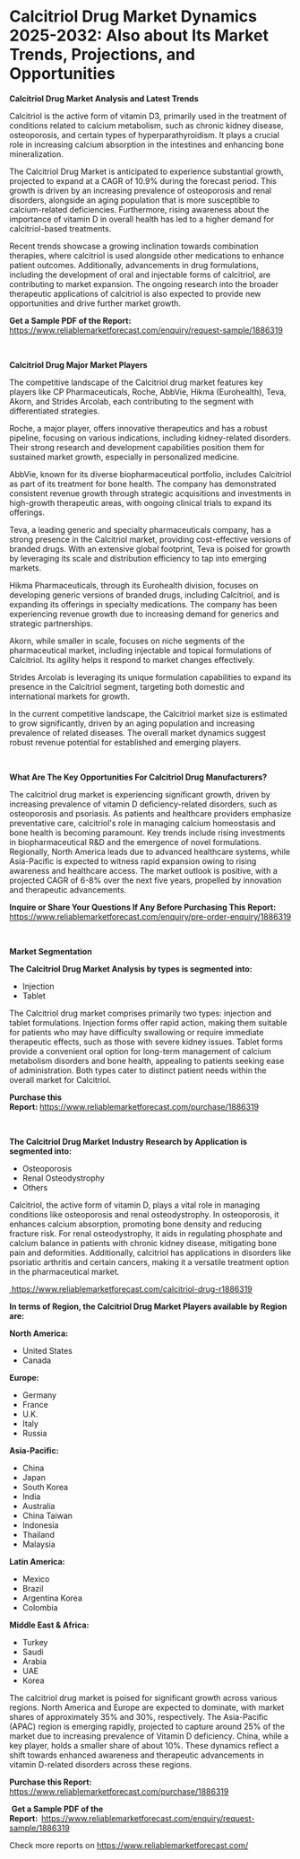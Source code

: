 <p><h1>Calcitriol Drug Market Dynamics 2025-2032: Also about Its Market Trends, Projections, and Opportunities</h1></p><p><strong>Calcitriol Drug Market Analysis and Latest Trends</strong></p>
<p><p>Calcitriol is the active form of vitamin D3, primarily used in the treatment of conditions related to calcium metabolism, such as chronic kidney disease, osteoporosis, and certain types of hyperparathyroidism. It plays a crucial role in increasing calcium absorption in the intestines and enhancing bone mineralization. </p><p>The Calcitriol Drug Market is anticipated to experience substantial growth, projected to expand at a CAGR of 10.9% during the forecast period. This growth is driven by an increasing prevalence of osteoporosis and renal disorders, alongside an aging population that is more susceptible to calcium-related deficiencies. Furthermore, rising awareness about the importance of vitamin D in overall health has led to a higher demand for calcitriol-based treatments. </p><p>Recent trends showcase a growing inclination towards combination therapies, where calcitriol is used alongside other medications to enhance patient outcomes. Additionally, advancements in drug formulations, including the development of oral and injectable forms of calcitriol, are contributing to market expansion. The ongoing research into the broader therapeutic applications of calcitriol is also expected to provide new opportunities and drive further market growth.</p></p>
<p><strong>Get a Sample PDF of the Report:&nbsp;</strong> <a href="https://www.reliablemarketforecast.com/enquiry/request-sample/1886319?utm_campaign=2633&utm_medium=2&utm_source=Github&utm_content=ia&utm_term=08032025&utm_id=calcitriol-drug">https://www.reliablemarketforecast.com/enquiry/request-sample/1886319</a></p>
<p>&nbsp;</p>
<p><strong>Calcitriol Drug Major Market Players</strong></p>
<p><p>The competitive landscape of the Calcitriol drug market features key players like CP Pharmaceuticals, Roche, AbbVie, Hikma (Eurohealth), Teva, Akorn, and Strides Arcolab, each contributing to the segment with differentiated strategies.</p><p>Roche, a major player, offers innovative therapeutics and has a robust pipeline, focusing on various indications, including kidney-related disorders. Their strong research and development capabilities position them for sustained market growth, especially in personalized medicine.</p><p>AbbVie, known for its diverse biopharmaceutical portfolio, includes Calcitriol as part of its treatment for bone health. The company has demonstrated consistent revenue growth through strategic acquisitions and investments in high-growth therapeutic areas, with ongoing clinical trials to expand its offerings.</p><p>Teva, a leading generic and specialty pharmaceuticals company, has a strong presence in the Calcitriol market, providing cost-effective versions of branded drugs. With an extensive global footprint, Teva is poised for growth by leveraging its scale and distribution efficiency to tap into emerging markets.</p><p>Hikma Pharmaceuticals, through its Eurohealth division, focuses on developing generic versions of branded drugs, including Calcitriol, and is expanding its offerings in specialty medications. The company has been experiencing revenue growth due to increasing demand for generics and strategic partnerships.</p><p>Akorn, while smaller in scale, focuses on niche segments of the pharmaceutical market, including injectable and topical formulations of Calcitriol. Its agility helps it respond to market changes effectively.</p><p>Strides Arcolab is leveraging its unique formulation capabilities to expand its presence in the Calcitriol segment, targeting both domestic and international markets for growth.</p><p>In the current competitive landscape, the Calcitriol market size is estimated to grow significantly, driven by an aging population and increasing prevalence of related diseases. The overall market dynamics suggest robust revenue potential for established and emerging players.</p></p>
<p>&nbsp;</p>
<p><strong>What Are The Key Opportunities For Calcitriol Drug Manufacturers?</strong></p>
<p><p>The calcitriol drug market is experiencing significant growth, driven by increasing prevalence of vitamin D deficiency-related disorders, such as osteoporosis and psoriasis. As patients and healthcare providers emphasize preventative care, calcitriol's role in managing calcium homeostasis and bone health is becoming paramount. Key trends include rising investments in biopharmaceutical R&D and the emergence of novel formulations. Regionally, North America leads due to advanced healthcare systems, while Asia-Pacific is expected to witness rapid expansion owing to rising awareness and healthcare access. The market outlook is positive, with a projected CAGR of 6-8% over the next five years, propelled by innovation and therapeutic advancements.</p></p>
<p><strong>Inquire or Share Your Questions If Any Before Purchasing This Report:</strong> <a href="https://www.reliablemarketforecast.com/enquiry/pre-order-enquiry/1886319?utm_campaign=2633&utm_medium=2&utm_source=Github&utm_content=ia&utm_term=08032025&utm_id=calcitriol-drug">https://www.reliablemarketforecast.com/enquiry/pre-order-enquiry/1886319</a></p>
<p>&nbsp;</p>
<p><strong>Market Segmentation</strong></p>
<p><strong>The Calcitriol Drug Market Analysis by types is segmented into:</strong></p>
<p><ul><li>Injection</li><li>Tablet</li></ul></p>
<p><p>The Calcitriol drug market comprises primarily two types: injection and tablet formulations. Injection forms offer rapid action, making them suitable for patients who may have difficulty swallowing or require immediate therapeutic effects, such as those with severe kidney issues. Tablet forms provide a convenient oral option for long-term management of calcium metabolism disorders and bone health, appealing to patients seeking ease of administration. Both types cater to distinct patient needs within the overall market for Calcitriol.</p></p>
<p><strong>Purchase this Report:&nbsp;</strong><a href="https://www.reliablemarketforecast.com/purchase/1886319?utm_campaign=2633&utm_medium=2&utm_source=Github&utm_content=ia&utm_term=08032025&utm_id=calcitriol-drug">https://www.reliablemarketforecast.com/purchase/1886319</a></p>
<p>&nbsp;</p>
<p><strong>The Calcitriol Drug Market Industry Research by Application is segmented into:</strong></p>
<p><ul><li>Osteoporosis</li><li>Renal Osteodystrophy</li><li>Others</li></ul></p>
<p><p>Calcitriol, the active form of vitamin D, plays a vital role in managing conditions like osteoporosis and renal osteodystrophy. In osteoporosis, it enhances calcium absorption, promoting bone density and reducing fracture risk. For renal osteodystrophy, it aids in regulating phosphate and calcium balance in patients with chronic kidney disease, mitigating bone pain and deformities. Additionally, calcitriol has applications in disorders like psoriatic arthritis and certain cancers, making it a versatile treatment option in the pharmaceutical market.</p></p>
<p><a href="https://www.reliablemarketforecast.com/calcitriol-drug-r1886319?utm_campaign=2633&utm_medium=2&utm_source=Github&utm_content=ia&utm_term=08032025&utm_id=calcitriol-drug">&nbsp;https://www.reliablemarketforecast.com/calcitriol-drug-r1886319</a></p>
<p><strong>In terms of Region, the Calcitriol Drug Market Players available by Region are:</strong></p>
<p>
    <p> <strong> North America: </strong>
        <ul>
            <li>United States</li>
            <li>Canada</li>
        </ul>
        </p> 
    <p> <strong> Europe: </strong>
        <ul>
            <li>Germany</li>
            <li>France</li>
            <li>U.K.</li>
            <li>Italy</li>
            <li>Russia</li>
        </ul>
        </p> 
    <p> <strong> Asia-Pacific: </strong>
        <ul>
            <li>China</li>
            <li>Japan</li>
            <li>South Korea</li>
            <li>India</li>
            <li>Australia</li>
            <li>China Taiwan</li>
            <li>Indonesia</li>
            <li>Thailand</li>
            <li>Malaysia</li>
        </ul>
        </p> 
    <p> <strong> Latin America: </strong>
        <ul>
            <li>Mexico</li>
            <li>Brazil</li>
            <li>Argentina Korea</li>
            <li>Colombia</li>
        </ul>
        </p> 
    <p> <strong> Middle East & Africa: </strong>
        <ul>
            <li>Turkey</li>
            <li>Saudi</li>
            <li>Arabia</li>
            <li>UAE</li>
            <li>Korea</li>
        </ul>
    </p>
    </p>
<p><p>The calcitriol drug market is poised for significant growth across various regions. North America and Europe are expected to dominate, with market shares of approximately 35% and 30%, respectively. The Asia-Pacific (APAC) region is emerging rapidly, projected to capture around 25% of the market due to increasing prevalence of Vitamin D deficiency. China, while a key player, holds a smaller share of about 10%. These dynamics reflect a shift towards enhanced awareness and therapeutic advancements in vitamin D-related disorders across these regions.</p></p>
<p><strong>Purchase this Report: </strong><a href="https://www.reliablemarketforecast.com/purchase/1886319?utm_campaign=2633&utm_medium=2&utm_source=Github&utm_content=ia&utm_term=08032025&utm_id=calcitriol-drug">https://www.reliablemarketforecast.com/purchase/1886319</a></p>
<p>&nbsp;<strong>Get a Sample PDF of the Report:&nbsp;&nbsp;</strong><a href="https://www.reliablemarketforecast.com/enquiry/request-sample/1886319?utm_campaign=2633&utm_medium=2&utm_source=Github&utm_content=ia&utm_term=08032025&utm_id=calcitriol-drug">https://www.reliablemarketforecast.com/enquiry/request-sample/1886319</a></p>
<p><strong></strong></p>
<p>Check more reports on <a href="https://www.reliablemarketforecast.com/?utm_campaign=2633&utm_medium=2&utm_source=Github&utm_content=ia&utm_term=08032025&utm_id=calcitriol-drug">https://www.reliablemarketforecast.com/</a></p>